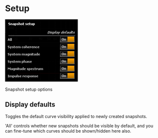 # Setup
![](../../include/SnapShotSetup.png)

Snapshot setup options

## Display defaults
Toggles the default curve visibility applied to newly created snapshots.

'All' controls whether new snapshots should be visible by default, and you can fine-tune which
curves should be shown/hidden here also.


